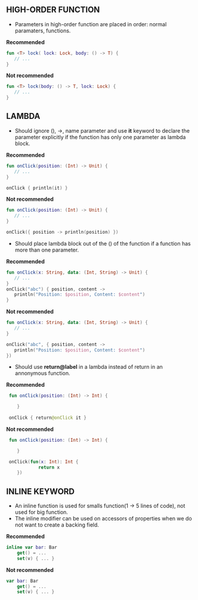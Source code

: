 ## HIGH-ORDER FUNCTION

- Parameters in high-order function are placed in order: normal paramaters, functions.

**Recommended**

~~~kotlin
fun <T> lock( lock: Lock, body: () -> T) {
   // ...
}
~~~

**Not recommended**

~~~kotlin
fun <T> lock(body: () -> T, lock: Lock) {
   // ...
}

~~~

## LAMBDA

-  Should ignore (), ->, name parameter and use **it** keyword to declare the parameter explicitly if the function has only  one parameter as lambda block.

**Recommended**

~~~kotlin
fun onClick(position: (Int) -> Unit) {
   // ...
}

onClick { println(it) }
~~~

**Not recommended**

~~~kotlin
fun onClick(position: (Int) -> Unit) {
   // ...
}

onClick({ position -> println(position) })
~~~

- Should place lambda block out of the () of the function if a function has more than one parameter.

**Recommended**

~~~kotlin
fun onClick(x: String, data: (Int, String) -> Unit) {
   // ...
}
onClick("abc") { position, content ->
   println("Position: $position, Content: $content")
}
~~~

**Not recommended**

~~~kotlin
fun onClick(x: String, data: (Int, String) -> Unit) {
   // ...
}

onClick("abc", { position, content ->
   println("Position: $position, Content: $content")
})
~~~
- Should use **return@label** in a lambda instead of return in an annonymous function.

**Recommended**

~~~kotlin
 fun onClick(position: (Int) -> Int) {

    }
    
 onClick { return@onClick it }
~~~

**Not recommended**

~~~kotlin
 fun onClick(position: (Int) -> Int) {

    }

 onClick(fun(x: Int): Int {
            return x
    })
~~~

## INLINE KEYWORD

- An inline function is used for smalls function(1 -> 5 lines of code), not used for big function.
- The inline modifier can be used on accessors of properties when we do not want to create a backing field.

**Recommended**

~~~kotlin
inline var bar: Bar
    get() = ...
    set(v) { ... }
~~~

**Not recommended**

~~~kotlin
var bar: Bar
    get() = ...
    set(v) { ... }
~~~



